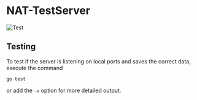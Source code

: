 # NAT-TestServer

![Test](https://github.com/PascalPickel/NAT-TestServer/workflows/Test/badge.svg)

## Testing

To test if the server is listening on local ports and saves the correct data, execute the command
```
go test 
```
or add the `-v` option for more detailed output.
